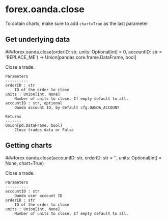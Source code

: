 # forex.oanda.close

To obtain charts, make sure to add `chart=True` as the last parameter

## Get underlying data 
###forex.oanda.close(orderID: str, units: Optional[int] = 0, accountID: str = 'REPLACE_ME') -> Union[pandas.core.frame.DataFrame, bool]

Close a trade.

    Parameters
    ----------
    orderID : str
        ID of the order to close
    units : Union[int, None]
        Number of units to close. If empty default to all.
    accountID : str, optional
        Oanda account ID, by default cfg.OANDA_ACCOUNT

    Returns
    -------
    Union[pd.DataFrame, bool]
        Close trades data or False

## Getting charts 
###forex.oanda.close(accountID: str, orderID: str = '', units: Optional[int] = None, chart=True)

Close a trade.

    Parameters
    ----------
    accountID : str
        Oanda user account ID
    orderID : str
        ID of the order to close
    units : Union[int, None]
        Number of units to close. If empty default to all.
